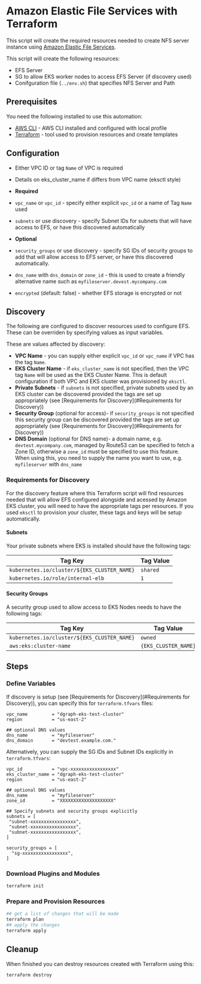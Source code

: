# Amazon Elastic File Services with Terraform

This script will create the required resources needed to create NFS server instance using [Amazon Elastic File Services](https://aws.amazon.com/efs/).

This script will create the following resources:

* EFS Server
* SG to allow EKS worker nodes to access EFS Server (if discovery used)
* Conifguration file (`../env.sh`) that specifies NFS Server and Path

## Prerequisites

You need the following installed to use this automation:

* [AWS CLI](https://aws.amazon.com/cli/) - AWS CLI installed and configured with local profile
* [Terraform](https://www.terraform.io/downloads.html) - tool used to provision resources and create templates

## Configuration

* Either VPC ID or tag `Name` of VPC is required
* Details on eks_cluster_name if differs from VPC name (eksctl style)


* **Required**
 * `vpc_name` or `vpc_id` - specify either explicit `vpc_id` or a name of Tag `Name` used
 * `subnets` or use discovery - specify Subnet IDs for subnets that will have access to EFS, or have this discovered automatically
* **Optional**
 * `security_groups` or use discovery - specify SG IDs of security groups to add that will allow access to EFS server, or have this discovered automatically.
 * `dns_name` with `dns_domain` or `zone_id` - this is used to create a friendly alternative name such as `myfileserver.devest.mycompany.com`
 * `encrypted` (default: false) - whether EFS storage is encrypted or not

## Discovery

The following are configured to discover resources used to configure EFS.  These can be overriden by specifying values as input variables.

These are values affected by discovery:

  * **VPC Name** - you can supply either explicit `vpc_id` or `vpc_name` if VPC has the tag `Name`.
  * **EKS Cluster Name** - if `eks_cluster_name` is not specified, then the VPC tag `Name` will be used as the EKS Cluster Name.  This is default configuration if both VPC and EKS cluster was provisioned by `eksctl`.
  * **Private Subnets** - if `subnets` is not specified, private subnets used by an EKS cluster can be discovered provided the tags are set up appropriately (see [Requirements for Discovery](#Requirements for Discovery))
  * **Security Group** (optional for access)- if `security_groups` is not specified this security group can be discovered provided the tags are set up appropriately (see [Requirements for Discovery](#Requirements for Discovery))
  * **DNS Domain** (optional for DNS name)- a domain name, e.g. `devtest.mycompany.com`, managed by Route53 can be specified to fetch a Zone ID, otherwise a `zone_id` must be specified to use this feature.  When using this, you need to supply the name you want to use, e.g. `myfileserver` with `dns_name`

### Requirements for Discovery

For the discovery feature where this Terraform script will find resources needed that will allow EFS configured alongside and acessed by Amazon EKS cluster, you will need to have the appropriate tags per resources.  If you used `eksctl` to provision your cluster, these tags and keys will be setup automatically.

#### Subnets

Your private subnets where EKS is installed should have the following tags:

| Tag Key                                     | Tag Value |
|---------------------------------------------|-----------|
| `kubernetes.io/cluster/${EKS_CLUSTER_NAME}` | `shared`  |
| `kubernetes.io/role/internal-elb`           | `1`       |

#### Security Groups

A security group used to allow access to EKS Nodes needs to have the following tags:

| Tag Key                                     | Tag Value            |
|---------------------------------------------|----------------------|
| `kubernetes.io/cluster/${EKS_CLUSTER_NAME}` | `owned`              |
| `aws:eks:cluster-name`                      | `{EKS_CLUSTER_NAME}` |

## Steps

### Define Variables

If discovery is setup (see [Requirements for Discovery](#Requirements for Discovery)), you can specify this for `terraform.tfvars` files:

```hcl
vpc_name         = "dgraph-eks-test-cluster"
region           = "us-east-2"

## optional DNS values
dns_name         = "myfileserver"
dns_domain       = "devtest.example.com."
```

Alternatively, you can supply the SG IDs and Subnet IDs explicitly in `terraform.tfvars`:

```hcl
vpc_id           = "vpc-xxxxxxxxxxxxxxxxx"
eks_cluster_name = "dgraph-eks-test-cluster"
region           = "us-east-2"

## optional DNS values
dns_name         = "myfileserver"
zone_id          = "XXXXXXXXXXXXXXXXXXXX"

## Specify subnets and security groups explicitly
subnets = [
 "subnet-xxxxxxxxxxxxxxxxx",
 "subnet-xxxxxxxxxxxxxxxxx",
 "subnet-xxxxxxxxxxxxxxxxx",
]

security_groups = [
  "sg-xxxxxxxxxxxxxxxxx",
]
```

### Download Plugins and Modules

```bash
terraform init
```

### Prepare and Provision Resources

```bash
## get a list of changes that will be made
terraform plan
## apply the changes
terraform apply
```

## Cleanup

When finished you can destroy resources created with Terraform using this:

```bash
terraform destroy
```
